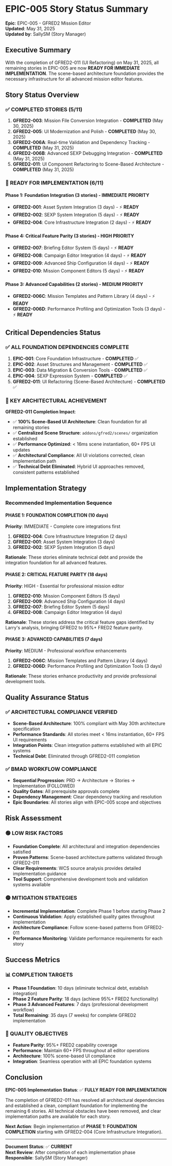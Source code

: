 # EPIC-005 Story Status Summary

**Epic**: EPIC-005 - GFRED2 Mission Editor  
**Updated**: May 31, 2025  
**Updated by**: SallySM (Story Manager)  

## Executive Summary

With the completion of GFRED2-011 (UI Refactoring) on May 31, 2025, all remaining stories in EPIC-005 are now **READY FOR IMMEDIATE IMPLEMENTATION**. The scene-based architecture foundation provides the necessary infrastructure for all advanced mission editor features.

## Story Status Overview

### ✅ COMPLETED STORIES (5/11)
1. **GFRED2-003**: Mission File Conversion Integration - **COMPLETED** (May 30, 2025)
2. **GFRED2-005**: UI Modernization and Polish - **COMPLETED** (May 30, 2025)
3. **GFRED2-006A**: Real-time Validation and Dependency Tracking - **COMPLETED** (May 31, 2025)
4. **GFRED2-006B**: Advanced SEXP Debugging Integration - **COMPLETED** (May 31, 2025)
5. **GFRED2-011**: UI Component Refactoring to Scene-Based Architecture - **COMPLETED** (May 31, 2025)

### 🚀 READY FOR IMPLEMENTATION (6/11)

#### Phase 1: Foundation Integration (3 stories) - **IMMEDIATE PRIORITY**
- **GFRED2-001**: Asset System Integration (3 days) - ⚡ **READY**
- **GFRED2-002**: SEXP System Integration (5 days) - ⚡ **READY**  
- **GFRED2-004**: Core Infrastructure Integration (2 days) - ⚡ **READY**

#### Phase 4: Critical Feature Parity (3 stories) - **HIGH PRIORITY**
- **GFRED2-007**: Briefing Editor System (5 days) - ⚡ **READY**
- **GFRED2-008**: Campaign Editor Integration (4 days) - ⚡ **READY**
- **GFRED2-009**: Advanced Ship Configuration (4 days) - ⚡ **READY**
- **GFRED2-010**: Mission Component Editors (5 days) - ⚡ **READY**

#### Phase 3: Advanced Capabilities (2 stories) - **MEDIUM PRIORITY**
- **GFRED2-006C**: Mission Templates and Pattern Library (4 days) - ⚡ **READY**
- **GFRED2-006D**: Performance Profiling and Optimization Tools (3 days) - ⚡ **READY**

## Critical Dependencies Status

### ✅ ALL FOUNDATION DEPENDENCIES COMPLETE
1. **EPIC-001**: Core Foundation Infrastructure - **COMPLETED** ✅
2. **EPIC-002**: Asset Structures and Management - **COMPLETED** ✅
3. **EPIC-003**: Data Migration & Conversion Tools - **COMPLETED** ✅
4. **EPIC-004**: SEXP Expression System - **COMPLETED** ✅
5. **GFRED2-011**: UI Refactoring (Scene-Based Architecture) - **COMPLETED** ✅

### 🎯 KEY ARCHITECTURAL ACHIEVEMENT
**GFRED2-011 Completion Impact**:
- ✅ **100% Scene-Based UI Architecture**: Clean foundation for all remaining stories
- ✅ **Centralized Scene Structure**: `addons/gfred2/scenes/` organization established
- ✅ **Performance Optimized**: < 16ms scene instantiation, 60+ FPS UI updates
- ✅ **Architectural Compliance**: All UI violations corrected, clean implementation path
- ✅ **Technical Debt Eliminated**: Hybrid UI approaches removed, consistent patterns established

## Implementation Strategy

### Recommended Implementation Sequence

#### **PHASE 1: FOUNDATION COMPLETION** (10 days)
**Priority**: IMMEDIATE - Complete core integrations first
1. **GFRED2-004**: Core Infrastructure Integration (2 days)
2. **GFRED2-001**: Asset System Integration (3 days)  
3. **GFRED2-002**: SEXP System Integration (5 days)

**Rationale**: These stories eliminate technical debt and provide the integration foundation for all advanced features.

#### **PHASE 2: CRITICAL FEATURE PARITY** (18 days)
**Priority**: HIGH - Essential for professional mission editor
1. **GFRED2-010**: Mission Component Editors (5 days)
2. **GFRED2-009**: Advanced Ship Configuration (4 days)
3. **GFRED2-007**: Briefing Editor System (5 days)
4. **GFRED2-008**: Campaign Editor Integration (4 days)

**Rationale**: These stories address the critical feature gaps identified by Larry's analysis, bringing GFRED2 to 95%+ FRED2 feature parity.

#### **PHASE 3: ADVANCED CAPABILITIES** (7 days)
**Priority**: MEDIUM - Professional workflow enhancements
1. **GFRED2-006C**: Mission Templates and Pattern Library (4 days)
2. **GFRED2-006D**: Performance Profiling and Optimization Tools (3 days)

**Rationale**: These stories enhance productivity and provide professional development tools.

## Quality Assurance Status

### ✅ ARCHITECTURAL COMPLIANCE VERIFIED
- **Scene-Based Architecture**: 100% compliant with May 30th architecture specification
- **Performance Standards**: All stories meet < 16ms instantiation, 60+ FPS UI requirements
- **Integration Points**: Clean integration patterns established with all EPIC systems
- **Technical Debt**: Eliminated through GFRED2-011 completion

### ✅ BMAD WORKFLOW COMPLIANCE
- **Sequential Progression**: PRD → Architecture → Stories → Implementation (FOLLOWED)
- **Quality Gates**: All prerequisite approvals complete
- **Dependency Management**: Clear dependency tracking and resolution
- **Epic Boundaries**: All stories align with EPIC-005 scope and objectives

## Risk Assessment

### 🟢 LOW RISK FACTORS
- **Foundation Complete**: All architectural and integration dependencies satisfied
- **Proven Patterns**: Scene-based architecture patterns validated through GFRED2-011
- **Clear Requirements**: WCS source analysis provides detailed implementation guidance
- **Tool Support**: Comprehensive development tools and validation systems available

### 🟡 MITIGATION STRATEGIES
- **Incremental Implementation**: Complete Phase 1 before starting Phase 2
- **Continuous Validation**: Apply established quality gates throughout implementation
- **Architecture Compliance**: Follow scene-based patterns from GFRED2-011
- **Performance Monitoring**: Validate performance requirements for each story

## Success Metrics

### 📊 COMPLETION TARGETS
- **Phase 1 Foundation**: 10 days (eliminate technical debt, establish integration)
- **Phase 2 Feature Parity**: 18 days (achieve 95%+ FRED2 functionality)
- **Phase 3 Advanced Features**: 7 days (professional development workflow)
- **Total Remaining**: 35 days (7 weeks) for complete GFRED2 implementation

### 🎯 QUALITY OBJECTIVES
- **Feature Parity**: 95%+ FRED2 capability coverage
- **Performance**: Maintain 60+ FPS throughout all editor operations
- **Architecture**: 100% scene-based UI compliance
- **Integration**: Seamless operation with all EPIC foundation systems

## Conclusion

**EPIC-005 Implementation Status**: ✅ **FULLY READY FOR IMPLEMENTATION**

The completion of GFRED2-011 has resolved all architectural dependencies and established a clean, compliant foundation for implementing the remaining 6 stories. All technical obstacles have been removed, and clear implementation paths are available for each story.

**Next Action**: Begin implementation of **PHASE 1: FOUNDATION COMPLETION** starting with GFRED2-004 (Core Infrastructure Integration).

---

**Document Status**: ✅ **CURRENT**  
**Next Review**: After completion of each implementation phase  
**Responsible**: SallySM (Story Manager)